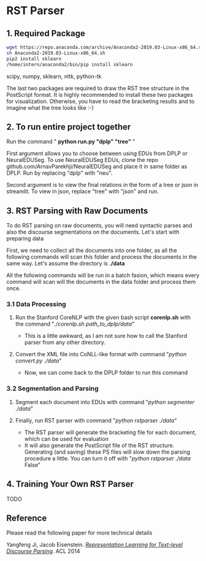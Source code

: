# RST Parser #

## 1. Required Package ##


```bash
wget https://repo.anaconda.com/archive/Anaconda2-2019.03-Linux-x86_64.sh
sh Anaconda2-2019.03-Linux-x86_64.sh
pip2 install sklearn
/home/intern/anaconda2/bin/pip install sklearn 

```

scipy, numpy, sklearn, nltk, python-tk 

The last two packages are required to draw the RST tree structure in the PostScript format. It is highly recommended to install these two packages for visualization. Otherwise, you have to read the bracketing results and to imagine what the tree looks like :-)

## 2. To run entire project together ##

Run the command " **python run.py "dplp" "tree"** "

First argument allows you to choose between using EDUs from DPLP or NeuralEDUSeg. To use NeuralEDUSeg EDUs, clone the repo github.com/ArnavParekhji/NeuralEDUSeg and place it in same folder as DPLP. Run by replacing "dplp" with "neu".

Second argument is to view the final relations in the form of a tree or json in streamlit. To view in json, replace "tree" with "json" and run.

## 3. RST Parsing with Raw Documents ##

To do RST parsing on raw documents, you will need syntactic parses and also the discourse segmentations on the documents. Let's start with preparing data

First, we need to collect all the documents into one folder, as all the following commands will scan this folder and process the documents in the same way. Let's assume the directory is **./data**

All the following commands will be run in a batch fasion, which means every command will scan will the documents in the data folder and process them once.

### 3.1 Data Processing ###

1. Run the Stanford CoreNLP with the given bash script **corenlp.sh** with the command "*./corenlp.sh path_to_dplp/data*"
    - This is a little awkward, as I am not sure how to call the Stanford parser from any other directory.

2. Convert the XML file into CoNLL-like format with command "*python convert.py ./data*"
    - Now, we can come back to the DPLP folder to run this command

### 3.2 Segmentation and Parsing ###

1. Segment each document into EDUs with command "*python segmenter ./data*"

2. Finally, run RST parser with command "*python rstparser ./data*"
    - The RST parser will generate the bracketing file for each document, which can be used for evaluation
    - It will also generate the PostScript file of the RST structure. Generating (and saving) these PS files will slow down the parsing procedure a little. You can turn it off with "*python rstparser ./data* False"


## 4. Training Your Own RST Parser ##

TODO

## Reference ##

Please read the following paper for more technical details

Yangfeng Ji, Jacob Eisenstein. *[Representation Learning for Text-level Discourse Parsing](http://jiyfeng.github.io/papers/ji-acl-2014.pdf)*. ACL 2014
